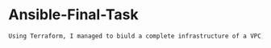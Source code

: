 # Ansible-Final-Task

```bash
Using Terraform, I managed to biuld a complete infrastructure of a VPC, Nat & Internet Gateway, 1 public load balancer, 1 public instance & two private instances to deploy Nexus & SonarQube.
```
